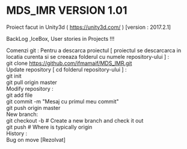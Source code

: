 # MDS_IMR VERSION 1.01
Proiect facut in Unity3d (  https://unity3d.com/  ) [version : 2017.2.1]



BackLog ,IceBox, User stories in Projects !!! 

Comenzi git : 
Pentru a descarca proiectul [ proiectul se descarcarca in locatia curenta si se creeaza folderul cu numele repository-ului ] :   
  git clone https://github.com/ifmamaif/MDS_IMR.git  
Update repository [ cd folderul repository-ului ] :     
  git init                                   
  git pull origin master  
Modify repository :    
  git add file      
  git commit -m "Mesaj cu primul meu commit"     
  git push origin master      
New branch:   
  git checkout -b <branch-name> # Create a new branch and check it out       
  git push <remote-name> <branch-name> # Where <remote-name> is typically origin    
History :        
  Bug on move [Rezolvat]    
